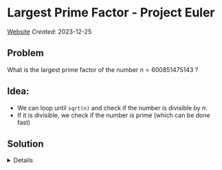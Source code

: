 # Largest Prime Factor - Project Euler
[Website](https://projecteuler.net/problem=3)
_Created_: 2023-12-25
## Problem
What is the largest prime factor of the number $n = 600851475143$ ?
## Idea:
- We can loop until `sqrt(n)` and check if the number is divisible by $n$.
- If it is divisible, we check if the number is prime (which can be done fast)

## Solution
<details>
6857
</details>
